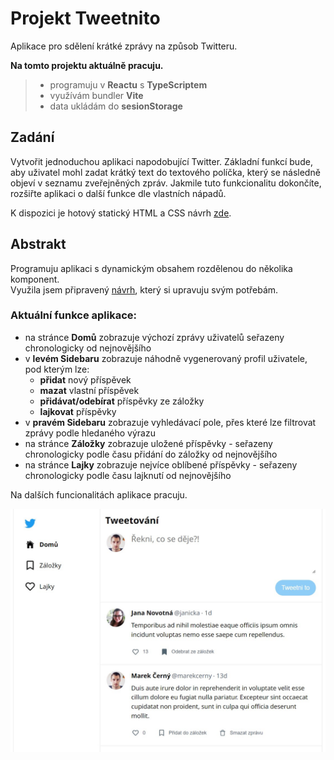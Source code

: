 # Projekt Tweetnito

Aplikace pro sdělení krátké zprávy na způsob Twitteru.

**Na tomto projektu aktuálně pracuju.**


>- programuju v **Reactu** s **TypeScriptem**
>- využívám bundler **Vite**
>- data ukládám do **sesionStorage**


## Zadání
Vytvořit jednoduchou aplikaci napodobující Twitter. Základní funkcí bude, aby uživatel mohl zadat krátký text do textového políčka, který se následně objeví v seznamu zveřejněných zpráv. Jakmile tuto funkcionalitu dokončíte, rozšiřte aplikaci o další funkce dle vlastních nápadů.

K dispozici je hotový statický HTML a CSS návrh [zde](https://github.com/Czechitas-podklady-WEB/cvrlikani-zadani).


## Abstrakt
Programuju aplikaci s dynamickým obsahem rozdělenou do několika komponent.  
Využila jsem připravený [návrh](https://github.com/Czechitas-podklady-WEB/cvrlikani-zadani), který si upravuju svým potřebám.

### Aktuální funkce aplikace:
- na stránce **Domů** zobrazuje výchozí zprávy uživatelů seřazeny chronologicky od nejnovějšího
- v **levém Sidebaru** zobrazuje náhodně vygenerovaný profil uživatele, pod kterým lze:
  - **přidat** nový příspěvek
  - **mazat** vlastní příspěvek
  - **přidávat/odebírat** příspěvky ze záložky
  - **lajkovat** příspěvky
- v **pravém Sidebaru** zobrazuje vyhledávací pole, přes které lze filtrovat zprávy podle hledaného výrazu
- na stránce **Záložky** zobrazuje uložené příspěvky - seřazeny chronologicky podle času přidání do záložky od nejnovějšího
- na stránce **Lajky** zobrazuje nejvíce oblíbené příspěvky - seřazeny chronologicky podle času lajknutí od nejnovějšího

Na dalších funcionalitách aplikace pracuju.

![screenshot](./design/screen.jpg)